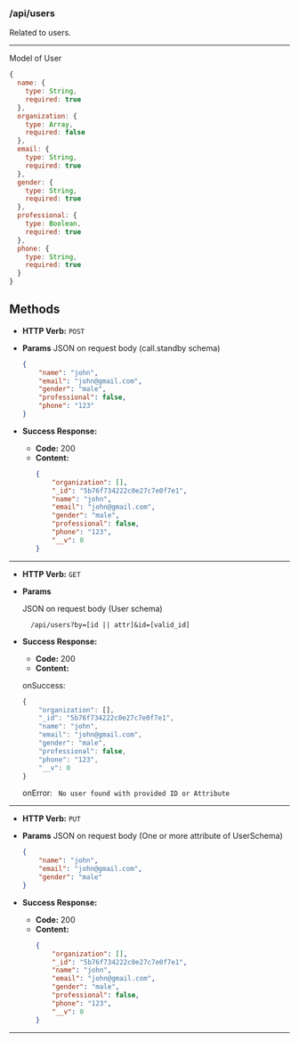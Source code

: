 ### /api/users 

Related to users.

---
Model of User
```js
{
  name: {
    type: String,
    required: true
  },
  organization: {
    type: Array,
    required: false
  },
  email: {
    type: String,
    required: true
  },
  gender: {
    type: String,
    required: true
  },
  professional: {
    type: Boolean,
    required: true
  },
  phone: {
    type: String,
    required: true
  }
}
```
Methods
---
  * **HTTP Verb:** `POST`
  
  * **Params** 
    JSON on request body (call.standby schema)
    ```json
    {
        "name": "john",
        "email": "john@gmail.com",
        "gender": "male",
        "professional": false,
        "phone": "123"
    }
    ```
  * **Success Response:**

    * **Code:** 200 <br />
    * **Content:** 
        ```json
        {
            "organization": [],
            "_id": "5b76f734222c0e27c7e0f7e1",
            "name": "john",
            "email": "john@gmail.com",
            "gender": "male",
            "professional": false,
            "phone": "123",
            "__v": 0
        }
        ```
----
  * **HTTP Verb:** `GET`

  * **Params** 
  
    JSON on request body (User schema)
    ```url
      /api/users?by=[id || attr]&id=[valid_id]
    ```
  * **Success Response:**

    * **Code:** 200 <br />
    * **Content:** 

    onSuccess:
      ```js
      {
          "organization": [],
          "_id": "5b76f734222c0e27c7e0f7e1",
          "name": "john",
          "email": "john@gmail.com",
          "gender": "male",
          "professional": false,
          "phone": "123",
          "__v": 0
      }
      ```
    onError:
    ``` No user found with provided ID or Attribute```
---
  * **HTTP Verb:** `PUT`
  
  * **Params** 
    JSON on request body (One or more attribute of UserSchema)
    ```json
    {
        "name": "john",
        "email": "john@gmail.com",
        "gender": "male"
    }
    ```
  * **Success Response:**

    * **Code:** 200 <br />
    * **Content:** 
      ```json
      {
          "organization": [],
          "_id": "5b76f734222c0e27c7e0f7e1",
          "name": "john",
          "email": "john@gmail.com",
          "gender": "male",
          "professional": false,
          "phone": "123",
          "__v": 0
      }
      ```
----